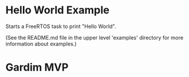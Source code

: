 # Hello World Example

Starts a FreeRTOS task to print "Hello World".

(See the README.md file in the upper level 'examples' directory for more information about examples.)

# Gardim MVP
